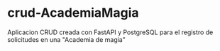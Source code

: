 # crud-AcademiaMagia
Aplicacion CRUD creada con FastAPI y PostgreSQL para el registro de solicitudes en una "Academia de magia"
